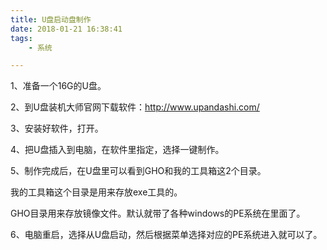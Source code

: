 ```yaml
---
title: U盘启动盘制作
date: 2018-01-21 16:38:41
tags:
	- 系统

---
```




1、准备一个16G的U盘。

2、到U盘装机大师官网下载软件：http://www.upandashi.com/

3、安装好软件，打开。

4、把U盘插入到电脑，在软件里指定，选择一键制作。

5、制作完成后，在U盘里可以看到GHO和我的工具箱这2个目录。

我的工具箱这个目录是用来存放exe工具的。

GHO目录用来存放镜像文件。默认就带了各种windows的PE系统在里面了。

6、电脑重启，选择从U盘启动，然后根据菜单选择对应的PE系统进入就可以了。



